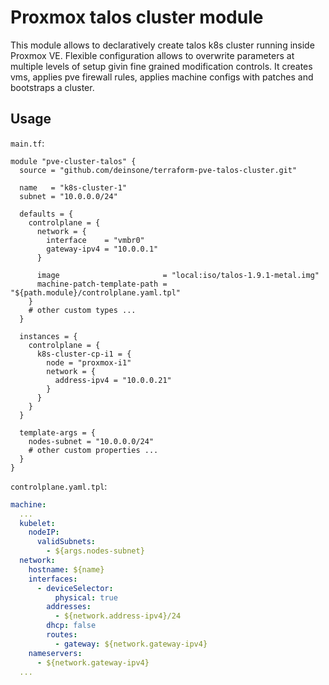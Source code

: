 # Proxmox talos cluster module

This module allows to declaratively create talos k8s cluster running inside Proxmox VE. Flexible configuration allows to overwrite parameters at multiple levels of setup givin fine grained modification controls. It creates vms, applies pve firewall rules, applies machine configs with patches and bootstraps a cluster.


## Usage

`main.tf`:

```hcl
module "pve-cluster-talos" {
  source = "github.com/deinsone/terraform-pve-talos-cluster.git"

  name   = "k8s-cluster-1"
  subnet = "10.0.0.0/24"

  defaults = {
    controlplane = {
      network = {
        interface    = "vmbr0"
        gateway-ipv4 = "10.0.0.1"
      }

      image                       = "local:iso/talos-1.9.1-metal.img"
      machine-patch-template-path = "${path.module}/controlplane.yaml.tpl"
    }
    # other custom types ...
  }

  instances = {
    controlplane = {
      k8s-cluster-cp-i1 = {
        node = "proxmox-i1"
        network = {
          address-ipv4 = "10.0.0.21"
        }
      }
    }
  }

  template-args = {
    nodes-subnet = "10.0.0.0/24"
    # other custom properties ...
  }
}
```


`controlplane.yaml.tpl`:

```yaml
machine:
  ...
  kubelet:
    nodeIP:
      validSubnets:
        - ${args.nodes-subnet}
  network:
    hostname: ${name}
    interfaces:
      - deviceSelector:
          physical: true
        addresses:
          - ${network.address-ipv4}/24
        dhcp: false
        routes:
          - gateway: ${network.gateway-ipv4}
    nameservers:
      - ${network.gateway-ipv4}
  ...
```
